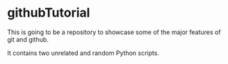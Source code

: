 # githubTutorial
This is going to be a repository to
showcase some of the major features
of git and github.

It contains two unrelated and random
Python scripts.